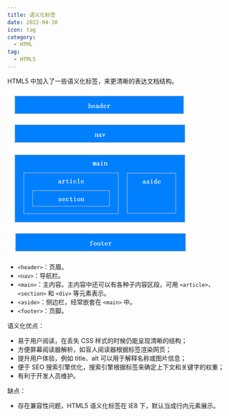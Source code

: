 ```yaml
---
title: 语义化标签
date: 2022-04-30
icon: tag
category:
  - HTML
tag:
  - HTML5
---
```


HTML5 中加入了一些语义化标签，来更清晰的表达文档结构。

![语义化](./img/0004/tag.png)

- `<header>`：页眉。
- `<nav>`：导航栏。
- `<main>`：主内容。主内容中还可以有各种子内容区段，可用 `<article>`、`<section>` 和 `<div>` 等元素表示。
- `<aside>`：侧边栏，经常嵌套在 `<main>` 中。
- `<footer>`：页脚。

语义化优点：

- 易于用户阅读，在丢失 CSS 样式的时候仍能呈现清晰的结构；
- 方便屏幕阅读器解析，如盲人阅读器根据标签渲染网页；
- 提升用户体验，例如 title、alt 可以用于解释名称或图片信息；
- 便于 SEO 搜索引擎优化，搜索引擎根据标签来确定上下文和关键字的权重；
- 有利于开发人员维护。

缺点：

- 存在兼容性问题，HTML5 语义化标签在 IE8 下，默认当成行内元素展示。
